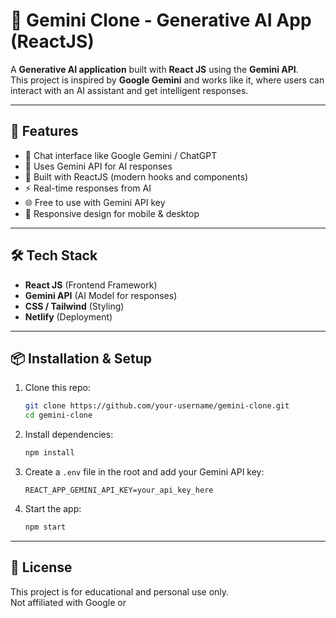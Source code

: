 # 🤖 Gemini Clone - Generative AI App (ReactJS)

A **Generative AI application** built with **React JS** using the **Gemini API**.  
This project is inspired by **Google Gemini** and works like it, where users can interact with an AI assistant and get intelligent responses.  

---

## 🚀 Features
- 🌟 Chat interface like Google Gemini / ChatGPT  
- 🔑 Uses Gemini API for AI responses  
- 🎨 Built with ReactJS (modern hooks and components)  
- ⚡ Real-time responses from AI  
- 🌐 Free to use with Gemini API key  
- 📱 Responsive design for mobile & desktop  

---

## 🛠️ Tech Stack
- **React JS** (Frontend Framework)  
- **Gemini API** (AI Model for responses)  
- **CSS / Tailwind** (Styling)  
- **Netlify** (Deployment)

---

## 📦 Installation & Setup

1. Clone this repo:
   ```bash
   git clone https://github.com/your-username/gemini-clone.git
   cd gemini-clone
   ```

2. Install dependencies:
   ```bash
   npm install
   ```

3. Create a `.env` file in the root and add your Gemini API key:
   ```
   REACT_APP_GEMINI_API_KEY=your_api_key_here
   ```

4. Start the app:
   ```bash
   npm start
   ```

---

## 📄 License

This project is for educational and personal use only.  
Not affiliated with Google or
